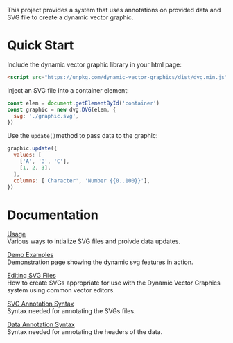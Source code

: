 <!-- {% raw %} -->

This project provides a system that uses annotations on provided data and SVG file to create a dynamic vector graphic.

# Quick Start

Include the dynamic vector graphic library in your html page:

```html
<script src="https://unpkg.com/dynamic-vector-graphics/dist/dvg.min.js"></script>
```

Inject an SVG file into a container element:

```js
const elem = document.getElementById('container')
const graphic = new dvg.DVG(elem, {
  svg: './graphic.svg',
})
```

Use the `update()`method to pass data to the graphic:

```js
graphic.update({
  values: [
    ['A', 'B', 'C'],
    [1, 2, 3],
  ],
  columns: ['Character', 'Number {{0..100}}'],
})
```

# Documentation

[Usage](./doc/usage.md)<br/>
Various ways to intialize SVG files and proivde data updates.

[Demo Examples](./examples/)<br/>
Demonstration page showing the dynamic svg features in action.

[Editing SVG Files](./doc/svg-editing.md)<br/>
How to create SVGs appropriate for use with the Dynamic Vector Graphics system using common vector editors.

[SVG Annotation Syntax](./doc/svg-syntax.md)<br/>
Syntax needed for annotating the SVGs files.

[Data Annotation Syntax](./doc/data-syntax.md)<br/>
Syntax needed for annotating the headers of the data.

<!-- {% endraw %} -->
